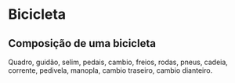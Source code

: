 # Bicicleta
## Composição de uma bicicleta
Quadro, guidão, selim, pedais, cambio, freios, rodas, pneus, cadeia,
corrente, pedivela, manopla, cambio traseiro, cambio dianteiro.